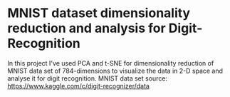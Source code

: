 # MNIST dataset dimensionality reduction and analysis for Digit-Recognition
In this project I've used PCA and t-SNE for dimensionality reduction of MNIST data set of 784-dimensions to visualize the data in 2-D space and analyse it
for digit recognition.
MNIST data set source:
https://www.kaggle.com/c/digit-recognizer/data
